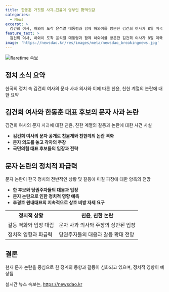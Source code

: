 ```yaml
---
title: 한동훈 거짓말 사과…친윤이 영부인 野먹잇감
categories:
  - News
excerpt: >
  김건희 여사, 하와이 도착 윤석열 대통령과 함께 하와이를 방문한 김건희 여사가 8일 미국 하와이를 방문했으며, 한동훈 대표 후보에게 보낸 문자 공개로 인해 친윤(친윤석열)계와 친한(친한동훈)계 간 논란이 격화되었다. 양측은 김 여사의 사과 의향을 놓고 진실 공방을 벌이고, 전체적으로 대통령 후보들의 상호 비방이 지속됨에 대해 국민들의 불편한 마음이 커지고 있는 상황이다.
feature_text: >
  김건희 여사, 하와이 도착 윤석열 대통령과 함께 하와이를 방문한 김건희 여사가 8일 미국 하와이를 방문했으며, 한동훈 대표 후보에게 보낸 문자 공개로 인해 친윤(친윤석열)계와 친한(친한동훈)계 간 논란이 격화되었다. 양측은 김 여사의 사과 의향을 놓고 진실 공방을 벌이고, 전체적으로 대통령 후보들의 상호 비방이 지속됨에 대해 국민들의 불편한 마음이 커지고 있는 상황이다.
image: 'https://newsdao.kr/res/images/meta/newsdao_breakingnews.jpg'
---
```


<p><img src="https://newsdao.kr/res/images/meta/newsdao_breakingnews.jpg" alt="flaretime 속보" /></p>

<h2 data-ke-size="size26">정치 소식 요약</h2>

<p data-ke-size="size16">한국의 정치 속 김건희 여사의 문자 사과 의사와 이에 따른 친윤, 친한 계열의 논란에 대한 요약</p>

<h2 data-ke-size="size24">김건희 여사와 한동훈 대표 후보의 문자 사과 논란</h2>

<p data-ke-size="size16">김건희 여사의 문자 사과에 대한 친윤, 친한 계열의 갈등과 논란에 대한 사건 사실</p>

<ul>
  <li><b>김건희 여사의 문자 공개로 친윤계와 친한계의 논란 격화</b></li>
  <li><b>문자 의도를 놓고 각자의 주장</b></li>
  <li><b>국민의힘 대표 후보들의 입장과 전략</b></li>
</ul>

<h2 data-ke-size="size24">문자 논란의 정치적 파급력</h2>

<p data-ke-size="size16">문자 논란이 한국 정치의 전반적인 상황 및 갈등에 미칠 파장에 대한 양측의 전망</p>

<ul>
  <li><b>한 후보와 당권주자들의 대응과 입장</b></li>
  <li><b>문자 논란으로 인한 정치적 영향 예측</b></li>
  <li><b>추경호 원내대표의 지속적으로 상호 비방 자제 요구</b></li>
</ul>

<table>
  <tr>
    <td style="text-align: center; height: 17px;"><b>정치적 상황</b></td>
    <td style="text-align: center; height: 17px;"><b>친윤, 친한 논란</b></td>
  </tr>
  <tr>
    <td>갈등 격화와 입장 대립</td>
    <td>문자 사과 의사와 주장의 상반된 입장</td>
  </tr>
  <tr>
    <td>정치적 영향과 파급력</td>
    <td>당권주자들의 대응과 갈등 확대 전망</td>
  </tr>
</table>

<h2 data-ke-size="size24">결론</h2>

<p data-ke-size="size16">현재 문자 논란을 중심으로 한 정계의 동향과 갈등이 심화되고 있으며, 정치적 영향이 예상됨</p>
실시간 뉴스 속보는, <a href="https://newsdao.kr" rel="dofollow">https://newsdao.kr</a>


